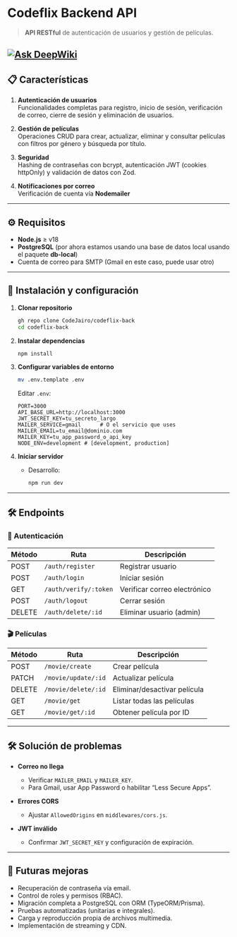 # Codeflix Backend API

> **API RESTful** de autenticación de usuarios y gestión de películas.
> 
[![Ask DeepWiki](https://deepwiki.com/badge.svg)](https://deepwiki.com/CodeJairo/codeflix-back)
---

## 📋 Características

1. **Autenticación de usuarios**  
   Funcionalidades completas para registro, inicio de sesión, verificación de correo, cierre de sesión y eliminación de usuarios.

2. **Gestión de películas**  
   Operaciones CRUD para crear, actualizar, eliminar y consultar películas con filtros por género y búsqueda por título.

3. **Seguridad**  
   Hashing de contraseñas con bcrypt, autenticación JWT (cookies httpOnly) y validación de datos con Zod.

4. **Notificaciones por correo**  
   Verificación de cuenta vía **Nodemailer**

---

## ⚙️ Requisitos

- **Node.js** ≥ v18  
- **PostgreSQL** (por ahora estamos usando una base de datos local usando el paquete **db-local**)  
- Cuenta de correo para SMTP (Gmail en este caso, puede usar otro)

---

## 🚀 Instalación y configuración

1. **Clonar repositorio**  
   ```bash
   gh repo clone CodeJairo/codeflix-back
   cd codeflix-back
   ```

2. **Instalar dependencias**  
   ```bash
   npm install
   ```

3. **Configurar variables de entorno**  
   ```bash
   mv .env.template .env
   ```  
   Editar `.env`:
   ```env
   PORT=3000
   API_BASE_URL=http://localhost:3000
   JWT_SECRET_KEY=tu_secreto_largo
   MAILER_SERVICE=gmail      # O el servicio que uses
   MAILER_EMAIL=tu_email@dominio.com
   MAILER_KEY=tu_app_password_o_api_key
   NODE_ENV=development # [development, production]
   ```

4. **Iniciar servidor**  
   - Desarrollo:
     ```bash
     npm run dev
     ```

---

## 🛠️ Endpoints

### 🔐 Autenticación

| Método | Ruta                   | Descripción                 |
| ------ | ---------------------- | --------------------------- |
| POST   | `/auth/register`       | Registrar usuario           |
| POST   | `/auth/login`          | Iniciar sesión              |
| GET    | `/auth/verify/:token`  | Verificar correo electrónico|
| POST   | `/auth/logout`         | Cerrar sesión               |
| DELETE | `/auth/delete/:id`     | Eliminar usuario (admin)    |

### 🎬 Películas

| Método | Ruta                          | Descripción                   |
| ------ | ----------------------------- | ----------------------------- |
| POST   | `/movie/create`               | Crear película                |
| PATCH  | `/movie/update/:id`           | Actualizar película           |
| DELETE | `/movie/delete/:id`           | Eliminar/desactivar película  |
| GET    | `/movie/get`                  | Listar todas las películas    |
| GET    | `/movie/get/:id`              | Obtener película por ID       |

---

## 🛠 Solución de problemas

- **Correo no llega**  
  - Verificar `MAILER_EMAIL` y `MAILER_KEY`.  
  - Para Gmail, usar App Password o habilitar “Less Secure Apps”.

- **Errores CORS**  
  - Ajustar `AllowedOrigins` en `middlewares/cors.js`.

- **JWT inválido**  
  - Confirmar `JWT_SECRET_KEY` y configuración de expiración.

---

## 🔮 Futuras mejoras

- Recuperación de contraseña vía email.  
- Control de roles y permisos (RBAC).  
- Migración completa a PostgreSQL con ORM (TypeORM/Prisma).  
- Pruebas automatizadas (unitarias e integrales).  
- Carga y reproducción propia de archivos multimedia.  
- Implementación de streaming y CDN.
